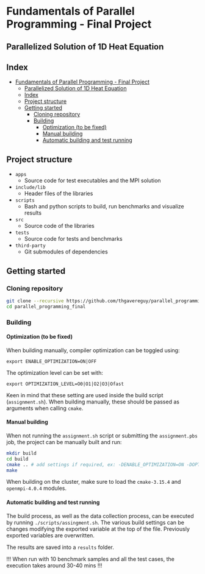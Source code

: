 # Fundamentals of Parallel Programming - Final Project

## Parallelized Solution of 1D Heat Equation
## Index

<!--toc:start-->
- [Fundamentals of Parallel Programming - Final Project](#fundamentals-of-parallel-programming-final-project)
  - [Parallelized Solution of 1D Heat Equation](#parallelized-solution-of-1d-heat-equation)
  - [Index](#index)
  - [Project structure](#project-structure)
  - [Getting started](#getting-started)
    - [Cloning repository](#cloning-repository)
    - [Building](#building)
      - [Optimization (to be fixed)](#optimization-to-be-fixed)
      - [Manual building](#manual-building)
      - [Automatic building and test running](#automatic-building-and-test-running)
<!--toc:end-->

## Project structure

- `apps`
    - Source code for test executables and the MPI solution
- `include/lib`
    - Header files of the libraries
- `scripts`
    - Bash and python scripts to build, run benchmarks and visualize results
- `src`
    - Source code of the libraries
- `tests`
    - Source code for tests and benchmarks
- `third-party`
    - Git submodules of dependencies

## Getting started

### Cloning repository

```sh
git clone --recursive https://github.com/thgavereguy/parallel_programming_final
cd parallel_programming_final
```

### Building 

#### Optimization (to be fixed)

When building manually, compiler optimization can be toggled using:
```
export ENABLE_OPTIMIZATION=ON|OFF
```

The optimization level can be set with:
```
export OPTIMIZATION_LEVEL=O0|O1|O2|O3|Ofast
```

Keen in mind that these setting are used inside the build script (`assignment.sh`). When building manually, these should be passed as arguments when calling `cmake`.

#### Manual building

When not running the `assignment.sh` script or submitting the `assignment.pbs` job, the project can be manually built and run:

```sh
mkdir build
cd build
cmake .. # add settings if required, ex: -DENABLE_OPTIMIZATION=ON -DOPTIMIZATION_LEVEL=O2
make 
```

When building on the cluster, make sure to load the `cmake-3.15.4` and `openmpi-4.0.4` modules. 

#### Automatic building and test running

The build process, as well as the data collection process, can be executed by running `./scripts/assingment.sh`.
The various build settings can be changes modifying the exported variable at the top of the file. Previously exported variables are overwritten.

The results are saved into a `results` folder.

!!! When run with 10 benchmark samples and all the test cases, the execution takes around 30-40 mins !!!

